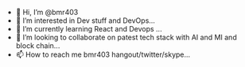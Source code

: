 - 👋 Hi, I’m @bmr403
- 👀 I’m interested in Dev stuff and DevOps...
- 🌱 I’m currently learning React and Devops ...
- 💞️ I’m looking to collaborate on patest tech stack with AI and MI and block chain...
- 📫 How to reach me bmr403 hangout/twitter/skype...

<!---
bmr403/bmr403 is a ✨ special ✨ repository because its `README.md` (this file) appears on your GitHub profile.
You can click the Preview link to take a look at your changes.
--->
